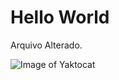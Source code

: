 # Hello World
Arquivo Alterado.

![Image of Yaktocat](https://octodex.github.com/images/yaktocat.png)

